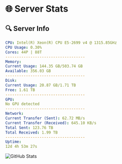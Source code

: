 # 🌐 Server Stats
## 🔍 Server Info
```yaml
CPU: Intel(R) Xeon(R) CPU E5-2699 v4 @ 1315.85GHz
CPU Usage: 0.30%
Cores: 44P | 88T
-----------------------------------
Memory:
Current Usage: 144.35 GB/503.74 GB
Available: 356.03 GB
-----------------------------------
Disk:
Current Usage: 20.87 GB/1.71 TB
Free: 1.61 TB
-----------------------------------
GPU:
No GPU detected
-----------------------------------
Network:
Current Transfer (Sent): 62.72 MB/s
Current Transfer (Received): 645.10 KB/s
Total Sent: 123.76 TB
Total Received: 1.99 TB
-----------------------------------
Uptime:
12d 4h 53m 27s
```
![GitHub Stats](https://img.shields.io/badge/Updated-2025-02-20_03:36:45-blue)
